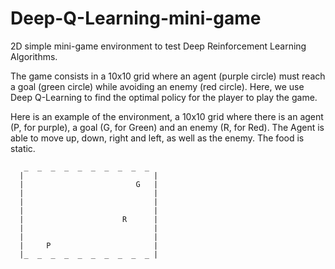 # Deep-Q-Learning-mini-game
2D simple mini-game environment to test Deep Reinforcement Learning Algorithms.

The game consists in a 10x10 grid where an agent (purple circle) must reach a goal (green circle) while avoiding an enemy (red circle). Here, we use Deep Q-Learning to find the optimal policy for the player to play the game.



Here is an example of the environment, a 10x10 grid where there is an agent (P, for purple), a goal (G, for Green) and an enemy (R, for Red).
The Agent is able to move up, down, right and left, as well as the enemy. The food is static.

```
   _  _  _  _  _  _  _  _  _  _
  |                             |
  |                         G   |
  |                             |
  |                             |
  |                             |
  |                      R      |
  |                             |
  |                             |
  |     P                       |
  |_  _  _  _  _  _  _  _  _  _ |
```

